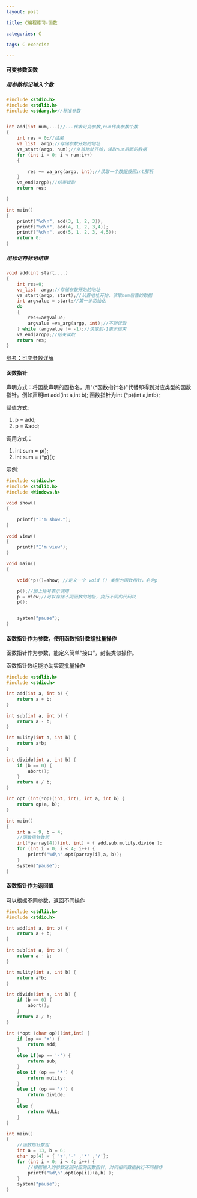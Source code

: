 ```yaml
---
layout: post

title: C编程练习-函数

categories: C

tags: C exercise

---
```


#### 可变参数函数

##### 用参数标记输入个数

```c
#include <stdio.h>
#include <stdlib.h>
#include <stdarg.h>//标准参数


int add(int num,...)//...代表可变参数,num代表参数个数
{
	int res = 0;//结果
	va_list  argp;//存储参数开始的地址
	va_start(argp, num);//从首地址开始，读取num后面的数据
	for (int i = 0; i < num;i++)
	{

		res += va_arg(argp, int);//读取一个数据按照int解析
	}
	va_end(argp);//结束读取
	return res;

}

int main()
{
    printf("%d\n", add(3, 1, 2, 3));
	printf("%d\n", add(4, 1, 2, 3,4));
	printf("%d\n", add(5, 1, 2, 3, 4,5));   
    return 0;
}
```

##### 用标记符标记结束

```c
void add(int start,...)
{
    int res=0;
	va_list  argp;//存储参数开始的地址
	va_start(argp, start);//从首地址开始，读取num后面的数据
	int argvalue = start;//第一步初始化
	do
	{
        res+=argvalue;
		argvalue =va_arg(argp, int);//不断读取
	} while (argvalue != -1);//读取到-1表示结束
	va_end(argp);//结束读取
	return res;
}
```

[参考：可变参数详解](https://www.cnblogs.com/clover-toeic/p/3736748.html)

#### 函数指针

声明方式：将函数声明的函数名，用"(\*函数指针名)"代替即得到对应类型的函数指针。例如声明int add(int a,int b);  函数指针为int (\*p)(int a,intb);

赋值方式:

1. p = add;
2. p = &add;  

调用方式：

1.  int sum = p();
2.  int sum = (*p)();

示例:

```c
#include <stdio.h>
#include <stdlib.h>
#include <Windows.h>

void show()
{

	printf("I'm show.");
}

void view()
{
	printf("I'm view");
}

void main()
{

	void(*p)()=show; //定义一个 void () 类型的函数指针，名为p

	p();//加上括号表示调用
	p = view;//可以存储不同函数的地址，执行不同的代码块
	p();


	system("pause");
}
```

#### 函数指针作为参数，使用函数指针数组批量操作

函数指针作为参数，能定义简单“接口”，封装类似操作。

函数指针数组能协助实现批量操作

```c
#include <stdlib.h>
#include <stdio.h>

int add(int a, int b) {
	return a + b;
}

int sub(int a, int b) {
	return a - b;
}

int mulity(int a, int b) {
	return a*b;
}

int divide(int a, int b) {
	if (b == 0) {
		abort();
	}
	return a / b;
}

int opt (int(*op)(int, int), int a, int b) {
	return op(a, b);
}

int main()
{
	int a = 9, b = 4;
    //函数指针数组
	int(*parray[4])(int, int) = { add,sub,mulity,divide };
	for (int i = 0; i < 4; i++) {
		printf("%d\n",opt(parray[i],a, b));
	}
	system("pause");
}
```

#### 函数指针作为返回值

可以根据不同参数，返回不同操作

```c
#include <stdlib.h>
#include <stdio.h>

int add(int a, int b) {
	return a + b;
}

int sub(int a, int b) {
	return a - b;
}

int mulity(int a, int b) {
	return a*b;
}

int divide(int a, int b) {
	if (b == 0) {
		abort();
	}
	return a / b;
}

int (*opt (char op))(int,int) {
	if (op == '+') {
		return add;
	}
	else if(op == '-') {
		return sub;
	}
	else if (op == '*') {
		return mulity;
	}
	else if (op == '/') {
		return divide;
	}
	else {
		return NULL;
	}
}

int main()
{
	//函数指针数组
	int a = 13, b = 6;
	char op[4] = { '+','-' ,'*' ,'/'};
	for (int i = 0; i < 4; i++) {
        //根据输入的参数返回对应的函数指针，对同相同数据执行不同操作
		printf("%d\n",opt(op[i])(a,b) );
	}
	system("pause");
}
```

